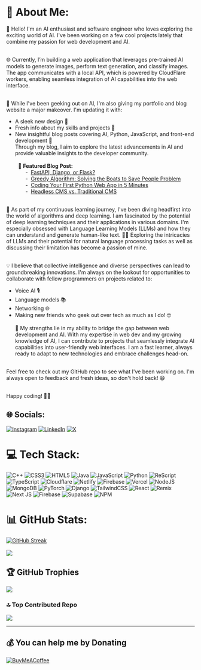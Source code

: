 # 💫 About Me:
👋 Hello! I'm an AI enthusiast and software engineer who loves exploring the exciting world of AI.
I've been working on a few cool projects lately that combine my passion for web development and AI.<br><br>

🌐 Currently, I’m building a web application that leverages pre-trained AI models to generate images, perform text generation, and classify images. 
The app communicates with a local API, which is powered by CloudFlare workers, enabling seamless integration of AI capabilities into the web interface.<br><br>

🚀 While I've been geeking out on AI, I'm also giving my portfolio and blog website a major makeover. I'm updating it with:
- A sleek new design 🎨
- Fresh info about my skills and projects 💼
- New insightful blog posts covering AI, Python, JavaScript, and front-end development 📝<br>
Through my blog, I aim to explore the latest advancements in AI and provide valuable insights to the developer community.<br><br>
&nbsp; 📕 __Featured Blog Post:__<br>
&nbsp;&nbsp;&nbsp;&nbsp;&nbsp;&nbsp; - &nbsp;[FastAPI, Django, or Flask?](https://www.alissanguyen.dev/blog/fastapi-django-or-flask)<br>
&nbsp;&nbsp;&nbsp;&nbsp;&nbsp;&nbsp; - &nbsp;[Greedy Algorithm: Solving the Boats to Save People Problem](https://www.alissanguyen.dev/blog/greedy-algorithm-solving-the-boats-to-save-people-problem)<br>
&nbsp;&nbsp;&nbsp;&nbsp;&nbsp;&nbsp; - &nbsp;[Coding Your First Python Web App in 5 Minutes](https://www.alissanguyen.dev/blog/coding-your-first-python-web-app-in-5-minutes)<br>
&nbsp;&nbsp;&nbsp;&nbsp;&nbsp;&nbsp; - &nbsp;[Headless CMS vs. Traditional CMS](https://www.alissanguyen.dev/blog/headless-cms-vs-headful-cms)<br><br>

🧠 As part of my continuous learning journey, I've been diving headfirst into the world of algorithms and deep learning. 
I am fascinated by the potential of deep learning techniques and their applications in various domains. I'm especially obsessed with Language Learning Models (LLMs) 
and how they can understand and generate human-like text. 🤖💬 Exploring the intricacies of LLMs and their potential for natural language processing tasks as well as discussing their limitation has become a passion of mine.<br><br>

💡 I believe that collective intelligence and diverse perspectives can lead to groundbreaking innovations. I'm always on the lookout for opportunities to collaborate with fellow programmers on projects related to:<br>
- Voice AI 🎙️<br>
- Language models 📚<br>
- Networking 🌐<br>
- Making new friends who geek out over tech as much as I do! 🤓<br><br>
🌟 My strengths lie in my ability to bridge the gap between web development and AI. With my expertise in web dev and my growing knowledge of AI, I can contribute to projects that seamlessly integrate AI capabilities into user-friendly web interfaces.
I am a fast learner, always ready to adapt to new technologies and embrace challenges head-on.<br><br>

Feel free to check out my GitHub repo to see what I've been working on. I'm always open to feedback and fresh ideas, so don't hold back! 😄<br><br>

Happy coding! 🚀✨<br>


## 🌐 Socials:
[![Instagram](https://img.shields.io/badge/Instagram-%23E4405F.svg?logo=Instagram&logoColor=white)](https://instagram.com/https://www.instagram.com/) [![LinkedIn](https://img.shields.io/badge/LinkedIn-%230077B5.svg?logo=linkedin&logoColor=white)](https://linkedin.com/in/https://www.linkedin.com/in/alissa-nguyen-dev/) [![X](https://img.shields.io/badge/X-black.svg?logo=X&logoColor=white)](https://x.com/https://twitter.com/ai_alissa) 

# 💻 Tech Stack:
![C++](https://img.shields.io/badge/c++-%2300599C.svg?style=for-the-badge&logo=c%2B%2B&logoColor=white) ![CSS3](https://img.shields.io/badge/css3-%231572B6.svg?style=for-the-badge&logo=css3&logoColor=white) ![HTML5](https://img.shields.io/badge/html5-%23E34F26.svg?style=for-the-badge&logo=html5&logoColor=white) ![Java](https://img.shields.io/badge/java-%23ED8B00.svg?style=for-the-badge&logo=openjdk&logoColor=white) ![JavaScript](https://img.shields.io/badge/javascript-%23323330.svg?style=for-the-badge&logo=javascript&logoColor=%23F7DF1E) ![Python](https://img.shields.io/badge/python-3670A0?style=for-the-badge&logo=python&logoColor=ffdd54) ![ReScript](https://img.shields.io/badge/rescript-%2314162c?style=for-the-badge&logo=rescript&logoColor=e34c4c) ![TypeScript](https://img.shields.io/badge/typescript-%23007ACC.svg?style=for-the-badge&logo=typescript&logoColor=white) ![Cloudflare](https://img.shields.io/badge/Cloudflare-F38020?style=for-the-badge&logo=Cloudflare&logoColor=white) ![Netlify](https://img.shields.io/badge/netlify-%23000000.svg?style=for-the-badge&logo=netlify&logoColor=#00C7B7) ![Firebase](https://img.shields.io/badge/firebase-%23039BE5.svg?style=for-the-badge&logo=firebase) ![Vercel](https://img.shields.io/badge/vercel-%23000000.svg?style=for-the-badge&logo=vercel&logoColor=white) ![NodeJS](https://img.shields.io/badge/node.js-6DA55F?style=for-the-badge&logo=node.js&logoColor=white) ![MongoDB](https://img.shields.io/badge/MongoDB-%234ea94b.svg?style=for-the-badge&logo=mongodb&logoColor=white) ![PyTorch](https://img.shields.io/badge/PyTorch-%23EE4C2C.svg?style=for-the-badge&logo=PyTorch&logoColor=white) ![Django](https://img.shields.io/badge/django-%23092E20.svg?style=for-the-badge&logo=django&logoColor=white) ![TailwindCSS](https://img.shields.io/badge/tailwindcss-%2338B2AC.svg?style=for-the-badge&logo=tailwind-css&logoColor=white) ![React](https://img.shields.io/badge/react-%2320232a.svg?style=for-the-badge&logo=react&logoColor=%2361DAFB) ![Remix](https://img.shields.io/badge/remix-%23000.svg?style=for-the-badge&logo=remix&logoColor=white) ![Next JS](https://img.shields.io/badge/Next-black?style=for-the-badge&logo=next.js&logoColor=white) ![Firebase](https://img.shields.io/badge/Firebase-039BE5?style=for-the-badge&logo=Firebase&logoColor=white) ![Supabase](https://img.shields.io/badge/Supabase-3ECF8E?style=for-the-badge&logo=supabase&logoColor=white) ![NPM](https://img.shields.io/badge/NPM-%23CB3837.svg?style=for-the-badge&logo=npm&logoColor=white)
# 📊 GitHub Stats:
[![GitHub Streak](https://streak-stats.demolab.com?user=alissanguyen&theme=vue-dark&border_radius=13&background=45%2C113A64%2C0F111D&border=113A64&stroke=2EEB1B&ring=EB47E5&fire=F9FF34&currStreakNum=F9FF34&dates=5AEAE9CB&sideNums=FF4DF8&sideLabels=EBEBEB)](https://git.io/streak-stats)<br/><br/>
![](https://github-readme-stats.vercel.app/api/top-langs/?username=alissanguyen&theme=nightowl&layout=donut-vertical&hide_border=false&include_all_commits=true&count_private=true)

## 🏆 GitHub Trophies
![](https://github-profile-trophy.vercel.app/?username=alissanguyen&rank=SECRET,A,AA,AAA&theme=radical&no-frame=false&no-bg=false&margin-w=5)

### 🔝 Top Contributed Repo
![](https://github-contributor-stats.vercel.app/api?username=alissanguyen&limit=3&theme=algolia&combine_all_yearly_contributions=true)

---

  ## 💰 You can help me by Donating
  [![BuyMeACoffee](https://img.shields.io/badge/Buy%20Me%20a%20Coffee-ffdd00?style=for-the-badge&logo=buy-me-a-coffee&logoColor=black)](https://buymeacoffee.com/https://www.buymeacoffee.com/alissanguyen) 

  
